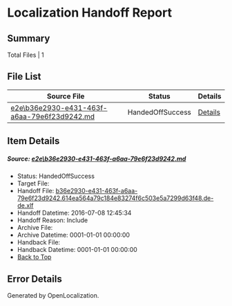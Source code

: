 # <a name='report-top'></a> Localization Handoff Report

## Summary
 Total Files | 1

## File List
 Source File | Status | Details 
 ----------- | ------ | ------- 
 [e2e\b36e2930-e431-463f-a6aa-79e6f23d9242.md](https://github.com/OpenLocalizationTestOrg/oltest/blob/087f9ce09ed6f68b1c5efbcc855644db1c2ff3be/e2e/b36e2930-e431-463f-a6aa-79e6f23d9242.md) | HandedOffSuccess | [Details](#d289f36d19ecf492d13bdf3e71f6662b4b5aa00b4)

## Item Details
##### <a name='d289f36d19ecf492d13bdf3e71f6662b4b5aa00b4'></a> Source: [e2e\b36e2930-e431-463f-a6aa-79e6f23d9242.md](https://github.com/OpenLocalizationTestOrg/oltest/blob/087f9ce09ed6f68b1c5efbcc855644db1c2ff3be/e2e/b36e2930-e431-463f-a6aa-79e6f23d9242.md)
* Status: HandedOffSuccess
* Target File: 
* Handoff File: [b36e2930-e431-463f-a6aa-79e6f23d9242.614ea564a79c184e83274f6c503e5a7299d63f48.de-de.xlf](https://github.com/OpenLocalizationTestOrg/olhandoff-e2e/blob/647a9848996127dcc4e46a7ff7c93588941cb7e7/ol-handoff/OpenLocalizationTestOrg/oltest-dede-fly/ci/ht/b36e2930-e431-463f-a6aa-79e6f23d9242.614ea564a79c184e83274f6c503e5a7299d63f48.de-de.xlf)
* Handoff Datetime: 2016-07-08 12:45:34
* Handoff Reason: Include
* Archive File: 
* Archive Datetime: 0001-01-01 00:00:00
* Handback File: 
* Handback Datetime: 0001-01-01 00:00:00
* [Back to Top](#report-top)


## Error Details

Generated by OpenLocalization.
